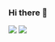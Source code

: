 ### Hi there 👋

![](https://github-readme-stats.vercel.app/api?username=wiggydave10&count_private=true&show_icons=true)
![](https://github-readme-stats.vercel.app/api/top-langs/?username=wiggydave10&layout=compact)


<!--
**wiggydave10/wiggydave10** is a ✨ _special_ ✨ repository because its `README.md` (this file) appears on your GitHub profile.

Here are some ideas to get you started:

- 🔭 I’m currently working on ...
- 🌱 I’m currently learning ...
- 👯 I’m looking to collaborate on ...
- 🤔 I’m looking for help with ...
- 💬 Ask me about ...
- 📫 How to reach me: ...
- 😄 Pronouns: ...
- ⚡ Fun fact: ...
-->
